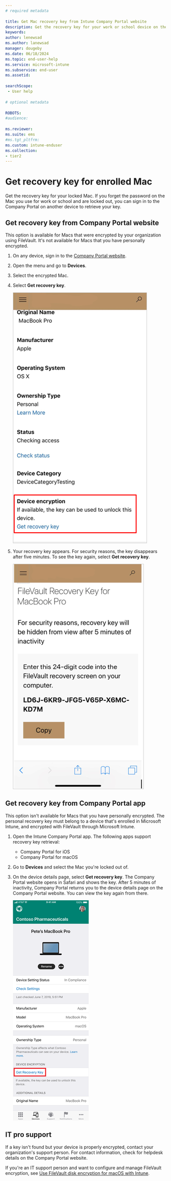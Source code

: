 ```yaml
---
# required metadata

title: Get Mac recovery key from Intune Company Portal website  
description: Get the recovery key for your work or school device on the Company portal website.   
keywords:
author: lenewsad
ms.author: lanewsad
manager: dougeby
ms.date: 06/18/2024
ms.topic: end-user-help
ms.service: microsoft-intune
ms.subservice: end-user
ms.assetid:

searchScope:
 - User help

# optional metadata

ROBOTS:  
#audience:

ms.reviewer: 
ms.suite: ems
#ms.tgt_pltfrm:
ms.custom: intune-enduser
ms.collection:
- tier2
---
```


# Get recovery key for enrolled Mac 

Get the recovery key for your locked Mac. If you forget the password on the Mac you use for work or school and are locked out, you can sign in to the Company Portal on another device to retrieve your key. 

## Get recovery key from Company Portal website

This option is available for Macs that were encrypted by your organization using FileVault. It's not available for Macs that you have personally encrypted.

1. On any device, sign in to the [Company Portal website](https://portal.manage.microsoft.com).  
2. Open the menu and go to **Devices**.  
2. Select the encrypted Mac.  
3. Select **Get recovery key**.  

    ![Screenshot of Company Portal website, highlighting Get recovery key section.](./media/1907-recovery2-cpweb-intune.PNG)  

4. Your recovery key appears. For security reasons, the key disappears after five minutes. To see the key again, select **Get recovery key**.  

    ![Screenshot of Company Portal website, showing recovery key.](./media/1907-recovery-cpweb-intune.PNG)   

## Get recovery key from Company Portal app 

This option isn't available for Macs that you have personally encrypted. The personal recovery key must belong to a device that's enrolled in Microsoft Intune, and encrypted with FileVault through Microsoft Intune.  

1. Open the Intune Company Portal app. The following apps support recovery key retrieval:  

    - Company Portal for iOS  
    - Company Portal for macOS
      
1. Go to **Devices** and select the Mac you're locked out of.  
1. On the device details page, select **Get recovery key**. The Company Portal website opens in Safari and shows the key.  After 5 minutes of inactivity, Company Portal returns you to the device details page on the Company Portal website. You can view the key again from there.    

    ![Screenshot of Company Portal app for iOS, showing recovery key](./media/get-recovery-key-cpweb-02.png)  

## IT pro support  

If a key isn't found but your device is properly encrypted, contact your organization's support person. For contact information, check for helpdesk details on the Company Portal website. 

If you're an IT support person and want to configure and manage FileVault encryption, see [Use FileVault disk encryption for macOS with Intune](../protect/encrypt-devices-filevault.md#manage-filevault).  
